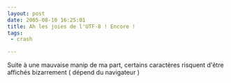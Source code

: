 ```yaml
---
layout: post
date: 2005-08-10 16:25:01
title: Ah les joies de l'UTF-8 ! Encore !
tags:
 - crash

---
```


Suite à une mauvaise manip de ma part, certains caractères risquent d'être affichés bizarrement ( dépend du navigateur )
